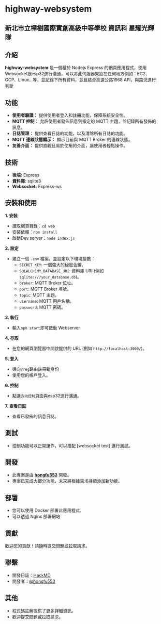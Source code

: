 # highway-websystem

## 新北市立樟樹國際實創高級中等學校 資訊科 星耀光輝隊

## 介紹

**highway-websystem** 是一個基於 Nodejs Express 的網頁應用程式，使用Websocket跟esp32進行溝通，可以將此伺服器架設在任何地方例如：EC2、GCP、Linux...等，並記錄下所有資料，並且結合高速公路1968 API，與路況進行判斷

## 功能

* **使用者驗證：** 提供使用者登入和註冊功能，保障系統安全性。
* **MQTT 控制：** 允許使用者發佈訊息到指定的 MQTT 主題，並記錄所有發佈的訊息。
* **日誌管理：** 提供查看日誌的功能，以及清除所有日誌的功能。
* **MQTT 連線狀態顯示：** 顯示目前與 MQTT Broker 的連線狀態。
* **友善介面：** 提供直觀且易於使用的介面，讓使用者輕鬆操作。

## 技術

* **後端:** Express
* **資料庫:** sqlite3
* **Websocket:** Express-ws


## 安裝和使用

**1. 安裝**

* 讀取網頁目錄：`cd web`
* 安裝依賴：`npm install`
* 啟動Dev server：`node index.js`

**2. 設定**

* 建立一個 `.env` 檔案，並設定以下環境變數：
    * `SECRET_KEY`: 一個強大的秘密金鑰。
    * `SQLALCHEMY_DATABASE_URI`: 資料庫 URI (例如 `sqlite:///your_database.db`)。
    * `broker`: MQTT Broker 位址。
    * `port`: MQTT Broker 埠號。
    * `topic`: MQTT 主題。
    * `username`: MQTT 用戶名稱。
    * `password`: MQTT 密碼。

**3. 執行**

* 輸入`npm start`即可啟動 Webserver

**4. 存取**

* 在您的網頁瀏覽器中開啟提供的 URL (例如 `http://localhost:3000/`)。

**5. 登入**

* 導向`/reg`路由註冊新身份
* 使用您的帳戶登入。

**6. 控制**

* 點選`方向控制`頁面與esp32進行溝通。

**7. 查看日誌**

* 查看已發佈的訊息日誌。

## 測試

* 控制功能可以正常運作，可以搭配 [websocket test] 進行測試。

## 開發

* 此專案是由 **[hongfu553](https://github.com/hongfu553)** 開發。
* 專案已完成大部分功能，未來將根據需求持續添加新功能。

## 部署

* 您可以使用 Docker 部署此應用程式。
* 可以透過 Nginx 部署網站

## 貢獻

歡迎您的貢獻！請隨時提交問題或拉取請求。

## 聯繫
* 開發日誌：[HackMD](https://hackmd.io/@hongfu553/highway-websystem)
* 開發者：[@hongfu553](https://github.com/hongfu553)

## 其他

* 程式碼註解提供了更多詳細資訊。
* 歡迎提交問題或拉取請求。
